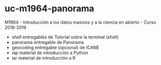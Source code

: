 # uc-m1964-panorama

M1964 - Introducción a los datos masivos y a la ciencia en abierto - Curso 2018-2019

- shell     entregables de Tutorial sobre la terminal (shell)
- panorama  entregable de Panorama
- geocoding entregable (opcional) de ICANE
- iap       material de introducción a Python
- iar       material de introducción a R
